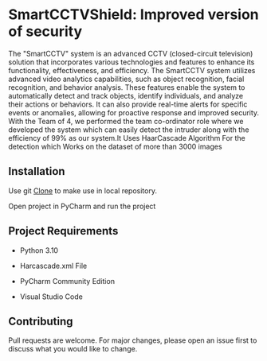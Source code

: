 # SmartCCTVShield: Improved version of security


The "SmartCCTV" system is an advanced CCTV (closed-circuit television) solution that incorporates various technologies and features to enhance its functionality, effectiveness, and efficiency. 
The SmartCCTV system utilizes advanced video analytics capabilities, such as object recognition, facial recognition, and behavior analysis. These features enable the system to automatically detect and track objects, identify individuals, and analyze their actions or behaviors. It can also provide real-time alerts for specific events or anomalies, allowing for proactive response and improved security.
With the Team of 4, we performed the team co-ordinator role where we developed the system which  can easily detect the intruder along with the efficiency of 99% as our system.It Uses HaarCascade Algorithm For the detection which Works on the dataset of more than 3000 images

## Installation

Use git [Clone](https://git-scm.com/book/en/v2/Git-Basics-Getting-a-Git-Repository) to make use in local repository.

Open project in PyCharm and run the project 

## Project Requirements 

- Python 3.10

- Harcascade.xml File

- PyCharm Community Edition

- Visual Studio Code

## Contributing

Pull requests are welcome. For major changes, please open an issue first
to discuss what you would like to change.
